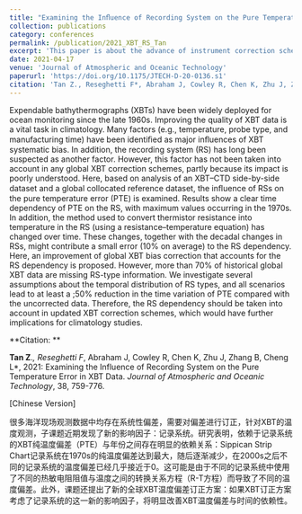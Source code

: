 ```yaml
---
title: "Examining the Inﬂuence of Recording System on the Pure Temperature Error in XBT Data"
collection: publications
category: conferences
permalink: /publication/2021_XBT_RS_Tan
excerpt: 'This paper is about the advance of instrument correction scheme of XBT data'
date: 2021-04-17
venue: 'Journal of Atmospheric and Oceanic Technology'
paperurl: 'https://doi.org/10.1175/JTECH-D-20-0136.s1'
citation: 'Tan Z., Reseghetti F*, Abraham J, Cowley R, Chen K, Zhu J, Zhang B, Cheng L, 2021: Examining the Influence of Recording System on the Pure Temperature Error in XBT Data. Journal of Atmospheric and Oceanic Technology, 38, 759-776.'
---
```


Expendable bathythermographs (XBTs) have been widely deployed for ocean monitoring since the late 1960s. Improving the quality of XBT data is a vital task in climatology. Many factors (e.g., temperature, probe type, and manufacturing time) have been identiﬁed as major inﬂuences of XBT systematic bias. In addition, the recording system (RS) has long been suspected as another factor. However, this factor has not been taken into account in any global XBT correction schemes, partly because its impact is poorly understood. Here, based on analysis of an XBT–CTD side-by-side dataset and a global collocated reference dataset, the inﬂuence of RSs on the pure temperature error (PTE) is examined. Results show a clear time dependency of PTE on the RS, with maximum values occurring in the 1970s. In addition, the method used to convert thermistor resistance into temperature in the RS (using a resistance–temperature equation) has changed over time. These changes, together with the decadal changes in RSs, might contribute a small error (10% on average) to the RS dependency. Here, an improvement of global XBT bias correction that accounts for the RS dependency is proposed. However, more than 70% of historical global XBT data are missing RS-type information. We investigate several assumptions about the temporal distribution of RS types, and all scenarios lead to at least a ;50% reduction in the time variation of PTE compared with the uncorrected data. Therefore, the RS dependency should be taken into account in updated XBT correction schemes, which would have further implications for climatology studies.



**Citation: **

**Tan Z**.*, Reseghetti F*, Abraham J, Cowley R, Chen K, Zhu J, Zhang B, Cheng L*, 2021: Examining the Influence of Recording System on the Pure Temperature Error in XBT Data. *Journal of Atmospheric and Oceanic Technology*, 38, 759-776. 



[Chinese Version]

很多海洋现场观测数据中均存在系统性偏差，需要对偏差进行订正，针对XBT的温度观测，子课题近期发现了新的影响因子：记录系统。研究表明，依赖于记录系统的XBT纯温度偏差（PTE）与年份之间存在明显的依赖关系：Sippican Strip Chart记录系统在1970s的纯温度偏差达到最大，随后逐渐减少，在2000s之后不同的记录系统的温度偏差已经几乎接近于0。这可能是由于不同的记录系统中使用了不同的热敏电阻阻值与温度之间的转换关系方程（R-T方程）而导致了不同的温度偏差。此外，课题还提出了新的全球XBT温度偏差订正方案：如果XBT订正方案考虑了记录系统的这一新的影响因子，将明显改善XBT温度偏差与时间的依赖性。
